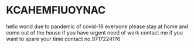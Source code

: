 # KCAHEMFIUOYNAC
hello world
due to pandemic of covid-19 everyone please stay at home and come out of the house if you have urgent need of work
contact me if you want to spare your time 
contact no.9717224176
